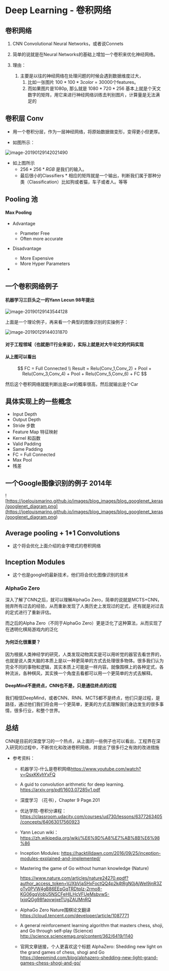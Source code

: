 # Deep Learning - 卷积网络





## 卷积网络

1. CNN Convolutional Neural Networks，或者说Connets

2. 简单的说就是在Neural Networks的基础上增加一个卷积来优化神经网络。

3. 理由：

   1. 主要是以往的神经网络在处理问题的时候会遇到数据维度过大，
      1. 比如一张图片 $100 * 100 * 3 color$ = 30000个features。
      2. 而如果图片是1080p, 那么就是 $1080*720*256$ 基本上就是个天文数字的矩阵，用它来进行神经网络训练去判别图片，计算量是无法满足的

   

## 卷积层 Conv

- 用一个卷积分层，作为一层神经网络，将原始数据做变形，变得更小但更厚。

- 如图所示：

![image-20190129142021490](https://ws2.sinaimg.cn/large/006tNc79gy1fznfm2wea9j313g0lwtlk.jpg)



- 如上图所示
  - $256*256*RGB$ 是我们的输入。
  - 最后很小的Classifiers * 相应的矩阵就是一个输出，判断我们属于那种分类（Classification）比如狗或者猫，车子或者人。等等



## Pooling 池



#### Max Pooling

- Advantage
  - Prameter Free
  - Often more accurate
- Disadvantage
  - More Expensive
  - More Hyper Parameters



- 



## 一个卷积网络例子

#### 机器学习三巨头之一的Yann Lecun 98年提出 

![image-20190129143544128](https://ws1.sinaimg.cn/large/006tNc79gy1fzng20wkc2j31460jtwu5.jpg)



上面是一个理论例子，再来看一个典型的图像识别的实操例子：

![image-20190129144031870](https://ws1.sinaimg.cn/large/006tNc79gy1fzng70jt15j30xe0jhndi.jpg)



#### 对于工程领域（也就是IT行业来说），实际上就是对大牛论文的代码实现

#### 从上图可以看出

$$
FC = Full Connected \\
Result = Relu(Conv_1,Conv_2) + Pool + Relu(Conv_3,Conv_4) + Pool + Relu(Conv_5,Conv_6) + FC
$$



然后这个卷积网络就能判断出是car的概率很高，然后就输出是个Car





## 具体实现上的一些概念

- Input Depth
- Output Depth
- Stride 步数
- Feature Map 特征映射
- Kernel 和函数
- Valid Padding 
- Same Padding
- FC = Full Connected
- Max Pool
- 残差



## 一个Google图像识别的例子 2014年

![https://joelouismarino.github.io/images/blog_images/blog_googlenet_keras/googlenet_diagram.png](<https://joelouismarino.github.io/images/blog_images/blog_googlenet_keras/googlenet_diagram.png>)







## Average pooling + 1*1 Convolutions

- 这个将会优化上面介绍的金字塔式的卷积网络



## Inception Modules

- 这个也是google的最新技术，他们将会优化图像识别的技术



### AlphaGo Zero

深入了解了CNN之后，就可以理解AlphaGo Zero，简单的说就是MCTS+CNN，抛弃所有过去的经验，从而重新发现了人类历史上发现过的定式，还有就是对过去的定式进行了重新评估。

而之后的Alpha Zero（不同于AlphaGo Zero）更是泛化了这种算法，从而实现了在透明化棋局游戏内的泛化

#### 为何泛化很重要？

因为根据人类神经学的研究，人类发现动物其实是可以用听觉的器官去看世界的，也就是说人类大脑的本质上是以一种更简单的方式去处理很多物体。很多我们认为完全不同的事物和逻辑，其实本质上可能是一样内容。就像围棋上的各种定式，各种流派，各种棋风，其实换一个角度去看都可以用一个更简单的方式去解释。

#### DeepMind不是终点，CNN也不是，只是通往终点的过程

我们相信DeepMind，或者CNN、RNN、MCTS都不是终点，他们只是过程，是路径，通过他们我们将会用一个更简单，更美的方式去理解我们身边发生的很多事情，很多行业，和整个世界。



## 总结

CNN是目前的深度学习的一个热点，从上面的一些例子也可以看出，工程界在深入研究的过程中，不断优化和改进卷积网络，并提出了很多行之有效的改进措施



- 参考资料：
  - 机器学习-什么是卷积网络<https://www.youtube.com/watch?v=QsxKKyhYxFQ>
  - A guid to convolution arithmetic for deep learning. <https://arxiv.org/pdf/1603.07285v1.pdf>
  - 深度学习 （花书），Chapter 9 Page.201 
  - 优达学院-卷积分课程：<https://classroom.udacity.com/courses/ud730/lessons/6377263405/concepts/64063017560923>
  - Yann Lecun wiki：<https://zh.wikipedia.org/wiki/%E6%9D%A8%E7%AB%8B%E6%98%86>

  - Inception Modules: <https://hacktilldawn.com/2016/09/25/inception-modules-explained-and-implemented/>

  - Mastering the game of Go without human knowledge (Nature)

    <https://www.nature.com/articles/nature24270.epdf?author_access_token=VJXbVjaSHxFoctQQ4p2k4tRgN0jAjWel9jnR3ZoTv0PVW4gB86EEpGqTRDtpIz-2rmo8-KG06gqVobU5NSCFeHILHcVFUeMsbvwS-lxjqQGg98faovwjxeTUgZAUMnRQ>

  - AlphaGo Zero Nature围棋论文翻译 <https://cloud.tencent.com/developer/article/1087771>

  - A general reinforcement learning algorithm that masters chess, shoji, and Go through self-play (Science) <http://science.sciencemag.org/content/362/6419/1140>
  - 官网文章链接，个人更喜欢这个标题 AlphaZero: Shedding new light on the grand games of chess, shogi and Go <https://deepmind.com/blog/alphazero-shedding-new-light-grand-games-chess-shogi-and-go/>